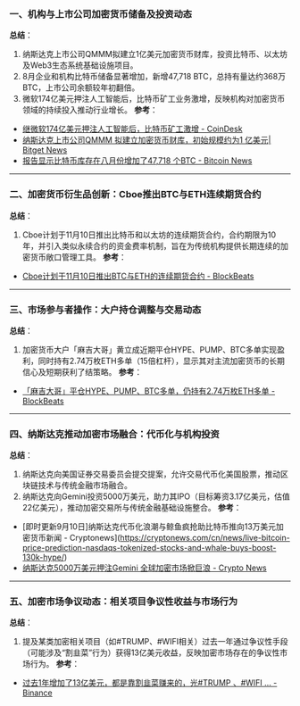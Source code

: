 ### 一、机构与上市公司加密货币储备及投资动态
**总结**：
1. 纳斯达克上市公司QMMM拟建立1亿美元加密货币财库，投资比特币、以太坊及Web3生态系统基础设施项目。
2. 8月企业和机构比特币储备显著增加，新增47,718 BTC，总持有量达约368万BTC，上市公司余额较年初翻倍。
3. 微软174亿美元押注人工智能后，比特币矿工业务激增，反映机构对加密货币领域的持续投入推动行业增长。
**参考**：
- [继微软174亿美元押注人工智能后，比特币矿工激增 - CoinDesk](https://www.coindesk.com/zh/markets/2025/09/09/microsoft-s-usd17-4b-ai-bet-lifts-crypto-miners-as-bitcoin-slips)
- [纳斯达克上市公司QMMM 拟建立加密货币财库，初始规模约为1 亿美元| Bitget News](https://www.bitget.com/zh-CN/amp/news/detail/12560604958556)
- [报告显示比特币库存在八月份增加了47,718 个BTC - Bitcoin News](https://news.bitcoin.com/zh/baogao-xianshi-bitebi-kucun-zai-bayuefen-zengjia-le-47718ge-btc/)

---

### 二、加密货币衍生品创新：Cboe推出BTC与ETH连续期货合约
**总结**：
1. Cboe计划于11月10日推出比特币和以太坊的连续期货合约，合约期限为10年，并引入类似永续合约的资金费率机制，旨在为传统机构提供长期连续的加密货币敞口管理工具。
**参考**：
- [Cboe计划于11月10日推出BTC与ETH的连续期货合约 - BlockBeats](https://www.theblockbeats.info/flash/311486)

---

### 三、市场参与者操作：大户持仓调整与交易动态
**总结**：
1. 加密货币大户「麻吉大哥」黄立成近期平仓HYPE、PUMP、BTC多单实现盈利，同时持有2.74万枚ETH多单（15倍杠杆），显示其对主流加密货币的长期信心及短期获利了结策略。
**参考**：
- [「麻吉大哥」平仓HYPE、PUMP、BTC多单，仍持有2.74万枚ETH多单 - BlockBeats](https://www.theblockbeats.info/flash/311424)

---

### 四、纳斯达克推动加密市场融合：代币化与机构投资
**总结**：
1. 纳斯达克向美国证券交易委员会提交提案，允许交易代币化美国股票，推动区块链技术与传统金融市场融合。
2. 纳斯达克向Gemini投资5000万美元，助力其IPO（目标筹资3.17亿美元，估值22亿美元），推动加密交易所与传统金融基础设施整合。
**参考**：
- [即时更新9月10日]纳斯达克代币化浪潮与鲸鱼疯抢助比特币推向13万美元加密货币新闻 - Cryptonews](https://cryptonews.com/cn/news/live-bitcoin-price-prediction-nasdaqs-tokenized-stocks-and-whale-buys-boost-130k-hype/)
- [纳斯达克5000万美元押注Gemini 全球加密市场掀巨浪 - Crypto News](https://cryptonews.com/cn/news/bitcoin-price-prediction-nasdaqs-50m-gemini-bet-and-global-crypto-shake-up/)

---

### 五、加密市场争议动态：相关项目争议性收益与市场行为
**总结**：
1. 提及某类加密相关项目（如#TRUMP、#WIFI相关）过去一年通过争议性手段（可能涉及“割韭菜”行为）获得13亿美元收益，反映加密市场存在的争议性市场行为。
**参考**：
- [过去1年增加了13亿美元，都是靠割韭菜赚来的，光#TRUMP 、#WIFI ... - Binance](https://www.binance.com/zh-CN/square/post/29457741317178)
